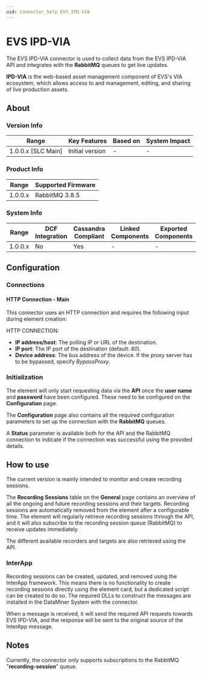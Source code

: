 ```yaml
---
uid: Connector_help_EVS_IPD-VIA
---
```


# EVS IPD-VIA

The EVS IPD-VIA connector is used to collect data from the EVS IPD-VIA API and integrates with the **RabbitMQ** queues to get live updates.

**IPD-VIA** is the web-based asset management component of EVS's VIA ecosystem, which allows access to and management, editing, and sharing of live production assets.

## About

### Version Info

| Range                | Key Features     | Based on     | System Impact     |
|----------------------|------------------|--------------|-------------------|
| 1.0.0.x [SLC Main]   | Initial version  | -            | -                 |

### Product Info

| Range     | Supported Firmware     |
|-----------|------------------------|
| 1.0.0.x   | RabbitMQ 3.8.5         |

### System Info

| Range     | DCF Integration     | Cassandra Compliant     | Linked Components     | Exported Components     |
|-----------|---------------------|-------------------------|-----------------------|-------------------------|
| 1.0.0.x   | No                  | Yes                     | -                     | -                       |

## Configuration

### Connections

#### HTTP Connection - Main

This connector uses an HTTP connection and requires the following input during element creation:

HTTP CONNECTION:

- **IP address/host**: The polling IP or URL of the destination.
- **IP port**: The IP port of the destination (default: *80*).
- **Device address**: The bus address of the device. If the proxy server has to be bypassed, specify *BypassProxy*.

### Initialization

The element will only start requesting data via the **API** once the **user name** and **password** have been configured. These need to be configured on the **Configuration** page.

The **Configuration** page also contains all the required configuration parameters to set up the connection with the **RabbitMQ** queues.

A **Status** parameter is available both for the API and the RabbitMQ connection to indicate if the connection was successful using the provided details.

## How to use

The current version is mainly intended to monitor and create recording sessions.

The **Recording Sessions** table on the **General** page contains an overview of all the ongoing and future recording sessions and their targets. Recording sessions are automatically removed from the element after a configurable time. The element will regularly retrieve recording sessions through the API, and it will also subscribe to the recording session queue (RabbitMQ) to receive updates immediately.

The different available recorders and targets are also retrieved using the API.

### InterApp

Recording sessions can be created, updated, and removed using the InterApp framework. This means there is no functionality to create recording sessions directly using the element card, but a dedicated script can be created to do so. The required DLLs to construct the messages are installed in the DataMiner System with the connector.

When a message is received, it will send the required API requests towards EVS IPD-VIA, and the response will be sent to the original source of the InterApp message.

## Notes

Currently, the connector only supports subscriptions to the RabbitMQ "**recording-session**" queue.
